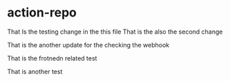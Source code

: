 # action-repo
That Is the testing change in the this file
That is the also the second change

That is the another update for the checking the webhook

That is the frotnedn related test


That is another test 
